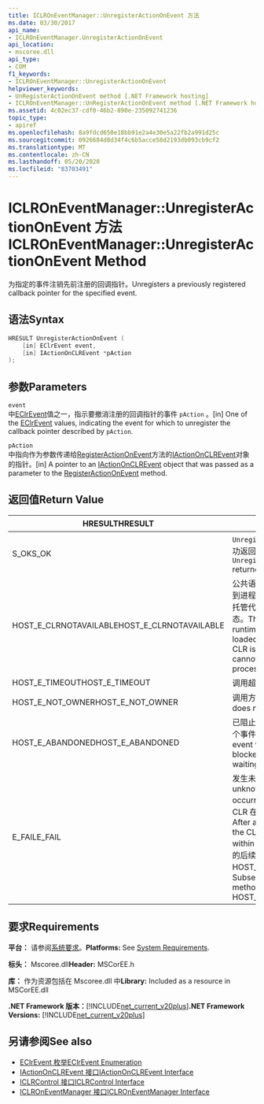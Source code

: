 ```yaml
---
title: ICLROnEventManager::UnregisterActionOnEvent 方法
ms.date: 03/30/2017
api_name:
- ICLROnEventManager.UnregisterActionOnEvent
api_location:
- mscoree.dll
api_type:
- COM
f1_keywords:
- ICLROnEventManager::UnregisterActionOnEvent
helpviewer_keywords:
- UnRegisterActionOnEvent method [.NET Framework hosting]
- ICLROnEventManager::UnRegisterActionOnEvent method [.NET Framework hosting]
ms.assetid: 4c02ec37-cdf0-46b2-890e-235092741236
topic_type:
- apiref
ms.openlocfilehash: 8a9fdcd650e18bb91e2a4e30e5a22fb2a991d25c
ms.sourcegitcommit: 0926684d8d34f4c6b5acce58d2193db093cb9cf2
ms.translationtype: MT
ms.contentlocale: zh-CN
ms.lasthandoff: 05/20/2020
ms.locfileid: "83703491"
---
```

# <a name="iclroneventmanagerunregisteractiononevent-method"></a><span data-ttu-id="cc024-102">ICLROnEventManager::UnregisterActionOnEvent 方法</span><span class="sxs-lookup"><span data-stu-id="cc024-102">ICLROnEventManager::UnregisterActionOnEvent Method</span></span>
<span data-ttu-id="cc024-103">为指定的事件注销先前注册的回调指针。</span><span class="sxs-lookup"><span data-stu-id="cc024-103">Unregisters a previously registered callback pointer for the specified event.</span></span>  
  
## <a name="syntax"></a><span data-ttu-id="cc024-104">语法</span><span class="sxs-lookup"><span data-stu-id="cc024-104">Syntax</span></span>  
  
```cpp  
HRESULT UnregisterActionOnEvent (  
    [in] EClrEvent event,  
    [in] IActionOnCLREvent *pAction  
);  
```  
  
## <a name="parameters"></a><span data-ttu-id="cc024-105">参数</span><span class="sxs-lookup"><span data-stu-id="cc024-105">Parameters</span></span>  
 `event`  
 <span data-ttu-id="cc024-106">中[EClrEvent](eclrevent-enumeration.md)值之一，指示要撤消注册的回调指针的事件 `pAction` 。</span><span class="sxs-lookup"><span data-stu-id="cc024-106">[in] One of the [EClrEvent](eclrevent-enumeration.md) values, indicating the event for which to unregister the callback pointer described by `pAction`.</span></span>  
  
 `pAction`  
 <span data-ttu-id="cc024-107">中指向作为参数传递给[RegisterActionOnEvent](iclroneventmanager-registeractiononevent-method.md)方法的[IActionOnCLREvent](../../../../docs/framework/unmanaged-api/hosting/iactiononclrevent-interface.md)对象的指针。</span><span class="sxs-lookup"><span data-stu-id="cc024-107">[in] A pointer to an [IActionOnCLREvent](../../../../docs/framework/unmanaged-api/hosting/iactiononclrevent-interface.md) object that was passed as a parameter to the [RegisterActionOnEvent](iclroneventmanager-registeractiononevent-method.md) method.</span></span>  
  
## <a name="return-value"></a><span data-ttu-id="cc024-108">返回值</span><span class="sxs-lookup"><span data-stu-id="cc024-108">Return Value</span></span>  
  
|<span data-ttu-id="cc024-109">HRESULT</span><span class="sxs-lookup"><span data-stu-id="cc024-109">HRESULT</span></span>|<span data-ttu-id="cc024-110">说明</span><span class="sxs-lookup"><span data-stu-id="cc024-110">Description</span></span>|  
|-------------|-----------------|  
|<span data-ttu-id="cc024-111">S_OK</span><span class="sxs-lookup"><span data-stu-id="cc024-111">S_OK</span></span>|<span data-ttu-id="cc024-112">`UnregisterActionOnEvent`已成功返回。</span><span class="sxs-lookup"><span data-stu-id="cc024-112">`UnregisterActionOnEvent` returned successfully.</span></span>|  
|<span data-ttu-id="cc024-113">HOST_E_CLRNOTAVAILABLE</span><span class="sxs-lookup"><span data-stu-id="cc024-113">HOST_E_CLRNOTAVAILABLE</span></span>|<span data-ttu-id="cc024-114">公共语言运行时（CLR）未加载到进程中，或 CLR 处于无法运行托管代码或成功处理调用的状态。</span><span class="sxs-lookup"><span data-stu-id="cc024-114">The common language runtime (CLR) has not been loaded into a process, or the CLR is in a state in which it cannot run managed code or process the call successfully.</span></span>|  
|<span data-ttu-id="cc024-115">HOST_E_TIMEOUT</span><span class="sxs-lookup"><span data-stu-id="cc024-115">HOST_E_TIMEOUT</span></span>|<span data-ttu-id="cc024-116">调用超时。</span><span class="sxs-lookup"><span data-stu-id="cc024-116">The call timed out.</span></span>|  
|<span data-ttu-id="cc024-117">HOST_E_NOT_OWNER</span><span class="sxs-lookup"><span data-stu-id="cc024-117">HOST_E_NOT_OWNER</span></span>|<span data-ttu-id="cc024-118">调用方不拥有该锁。</span><span class="sxs-lookup"><span data-stu-id="cc024-118">The caller does not own the lock.</span></span>|  
|<span data-ttu-id="cc024-119">HOST_E_ABANDONED</span><span class="sxs-lookup"><span data-stu-id="cc024-119">HOST_E_ABANDONED</span></span>|<span data-ttu-id="cc024-120">已阻止的线程或纤程正在等待某个事件时，该事件被取消。</span><span class="sxs-lookup"><span data-stu-id="cc024-120">An event was canceled while a blocked thread or fiber was waiting on it.</span></span>|  
|<span data-ttu-id="cc024-121">E_FAIL</span><span class="sxs-lookup"><span data-stu-id="cc024-121">E_FAIL</span></span>|<span data-ttu-id="cc024-122">发生未知的灾难性故障。</span><span class="sxs-lookup"><span data-stu-id="cc024-122">An unknown catastrophic failure occurred.</span></span> <span data-ttu-id="cc024-123">方法返回 E_FAIL 后，CLR 在该进程内将不再可用。</span><span class="sxs-lookup"><span data-stu-id="cc024-123">After a method returns E_FAIL, the CLR is no longer usable within the process.</span></span> <span data-ttu-id="cc024-124">对宿主方法的后续调用会返回 HOST_E_CLRNOTAVAILABLE。</span><span class="sxs-lookup"><span data-stu-id="cc024-124">Subsequent calls to hosting methods return HOST_E_CLRNOTAVAILABLE.</span></span>|  
  
## <a name="requirements"></a><span data-ttu-id="cc024-125">要求</span><span class="sxs-lookup"><span data-stu-id="cc024-125">Requirements</span></span>  
 <span data-ttu-id="cc024-126">**平台：** 请参阅[系统要求](../../get-started/system-requirements.md)。</span><span class="sxs-lookup"><span data-stu-id="cc024-126">**Platforms:** See [System Requirements](../../get-started/system-requirements.md).</span></span>  
  
 <span data-ttu-id="cc024-127">**标头：** Mscoree.dll</span><span class="sxs-lookup"><span data-stu-id="cc024-127">**Header:** MSCorEE.h</span></span>  
  
 <span data-ttu-id="cc024-128">**库：** 作为资源包括在 Mscoree.dll 中</span><span class="sxs-lookup"><span data-stu-id="cc024-128">**Library:** Included as a resource in MSCorEE.dll</span></span>  
  
 <span data-ttu-id="cc024-129">**.NET Framework 版本：**[!INCLUDE[net_current_v20plus](../../../../includes/net-current-v20plus-md.md)]</span><span class="sxs-lookup"><span data-stu-id="cc024-129">**.NET Framework Versions:** [!INCLUDE[net_current_v20plus](../../../../includes/net-current-v20plus-md.md)]</span></span>  
  
## <a name="see-also"></a><span data-ttu-id="cc024-130">另请参阅</span><span class="sxs-lookup"><span data-stu-id="cc024-130">See also</span></span>

- [<span data-ttu-id="cc024-131">EClrEvent 枚举</span><span class="sxs-lookup"><span data-stu-id="cc024-131">EClrEvent Enumeration</span></span>](eclrevent-enumeration.md)
- [<span data-ttu-id="cc024-132">IActionOnCLREvent 接口</span><span class="sxs-lookup"><span data-stu-id="cc024-132">IActionOnCLREvent Interface</span></span>](iactiononclrevent-interface.md)
- [<span data-ttu-id="cc024-133">ICLRControl 接口</span><span class="sxs-lookup"><span data-stu-id="cc024-133">ICLRControl Interface</span></span>](iclrcontrol-interface.md)
- [<span data-ttu-id="cc024-134">ICLROnEventManager 接口</span><span class="sxs-lookup"><span data-stu-id="cc024-134">ICLROnEventManager Interface</span></span>](iclroneventmanager-interface.md)
